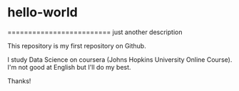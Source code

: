 # hello-world

=========================
just another description

This repository is my first repository on Github.

I study Data Science on coursera (Johns Hopkins University Online Course).<br>
I'm not good at English but I'll do my best.

Thanks!
